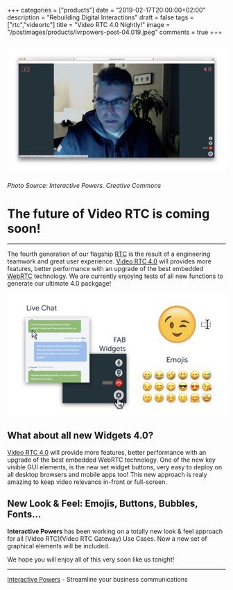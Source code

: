 +++
categories = ["products"]
date = "2019-02-17T20:00:00+02:00"
description = "Rebuilding Digital Interactions"
draft = false
tags = ["rtc","videortc"]
title = "Video RTC 4.0 Nightly!"
image = "/postimages/products/ivrpowers-post-04.019.jpeg"
comments = true
+++

![Video RTC 4.0 Nightly](/postimages/products/ivrpowers-post-04.019.jpeg)
------------
###### Photo Source: Interactive Powers. Creative Commons

# The future of Video RTC is coming soon!
---

The fourth generation of our flagship [RTC](http://blog.ivrpowers.com/post/technologies/what-is-rtc/) is the result of a engineering teamwork and great user experience. [Video RTC 4.0](http://blog.ivrpowers.com/post/news/2019-02-rtc-upcoming-4/) will provides more features, better performance with an upgrade of the best embedded [WebRTC](http://blog.ivrpowers.com/post/technologies/what-is-webrtc/) technology. We are currently enjoying tests of all new functions to generate our ultimate 4.0 packgage!

![Video RTC 4.0 Live Chat & Emojis](/postimages/products/ivrpowers-post-04.020.jpeg)

##	What about all new Widgets 4.0?

[Video RTC 4.0](http://blog.ivrpowers.com/post/news/2019-02-rtc-upcoming-4/) will provide more features, better performance with an upgrade of the best embedded WebRTC technology. One of the new key visible GUI elements, is the new set widget buttons, very easy to deploy on all desktop browsers and mobile apps too! This new approach is realy amazing to keep video relevance in-front or full-screen.

##	New Look & Feel: Emojis, Buttons, Bubbles, Fonts...

**Interactive Powers** has been working on a totally new look & feel approach for all [Video RTC](Video RTC Gateway) Use Cases. Now a new set of graphical elements will be included.

We hope you will enjoy all of this very soon like us tonight!

---
[Interactive Powers](http://www.ivrpowers.com/ ) - Streamline your business communications
